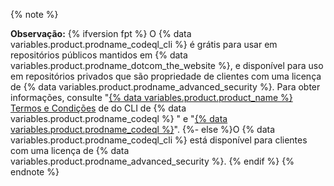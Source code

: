 {% note %}

**Observação:** {% ifversion fpt %}
O {% data variables.product.prodname_codeql_cli %} é grátis para usar em repositórios públicos mantidos em {% data variables.product.prodname_dotcom_the_website %}, e disponível para uso em repositórios privados que são propriedade de clientes com uma licença de {% data variables.product.prodname_advanced_security %}. Para obter informações, consulte "[{% data variables.product.product_name %} Termos e Condições](https://securitylab.github.com/tools/codeql/license) de do CLI de {% data variables.product.prodname_codeql %} " e "[{% data variables.product.prodname_codeql %}](https://codeql.github.com/docs/codeql-cli/)".
{%- else %}O {% data variables.product.prodname_codeql_cli %} está disponível para clientes com uma licença de {% data variables.product.prodname_advanced_security %}.
{% endif %}
{% endnote %}
